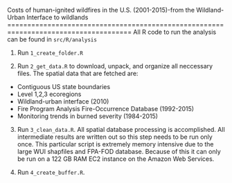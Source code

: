 Costs of human-ignited wildfires in the U.S. (2001-2015)-from the Wildland-Urban Interface to wildlands  =====================================================================================
All R code to run the analysis can be found in `src/R/analysis`

1. Run `1_create_folder.R` 

2. Run `2_get_data.R` to download, unpack, and organize all neccessary files.  The spatial data that are fetched are:
-   Contiguous US state boundaries
-   Level 1,2,3 ecoregions
-   Wildland-urban interface (2010)
-   Fire Program Analysis Fire-Occurrence Database (1992-2015)
-   Monitoring trends in burned severity (1984-2015)

3. Run `3_clean_data.R`.  All spatial database processing is accomplished. All intermediate results are written out so this step needs to be run only once.  This particular script is extremely memory intensive due to the large WUI shapfiles and FPA-FOD database.  Because of this it can only be run on a 122 GB RAM EC2 instance on the Amazon Web Services. 

4. Run `4_create_buffer.R`.  
